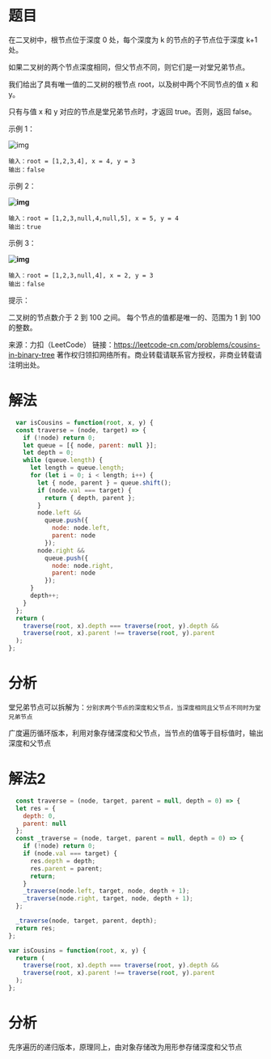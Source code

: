 
# 题目

在二叉树中，根节点位于深度 0 处，每个深度为 k 的节点的子节点位于深度 k+1 处。

如果二叉树的两个节点深度相同，但父节点不同，则它们是一对堂兄弟节点。

我们给出了具有唯一值的二叉树的根节点 root，以及树中两个不同节点的值 x 和 y。

只有与值 x 和 y 对应的节点是堂兄弟节点时，才返回 true。否则，返回 false。

 

示例 1：

![img](https://assets.leetcode-cn.com/aliyun-lc-upload/uploads/2019/02/16/q1248-01.png)

```
输入：root = [1,2,3,4], x = 4, y = 3
输出：false
```

示例 2：

**![img](https://assets.leetcode-cn.com/aliyun-lc-upload/uploads/2019/02/16/q1248-02.png)**

```
输入：root = [1,2,3,null,4,null,5], x = 5, y = 4
输出：true
```

示例 3：

**![img](https://assets.leetcode-cn.com/aliyun-lc-upload/uploads/2019/02/16/q1248-03.png)**

```
输入：root = [1,2,3,null,4], x = 2, y = 3
输出：false
```


提示：

二叉树的节点数介于 2 到 100 之间。
每个节点的值都是唯一的、范围为 1 到 100 的整数。

来源：力扣（LeetCode）
链接：https://leetcode-cn.com/problems/cousins-in-binary-tree
著作权归领扣网络所有。商业转载请联系官方授权，非商业转载请注明出处。

# 解法

```javascript
  var isCousins = function(root, x, y) {
  const traverse = (node, target) => {
    if (!node) return 0;
    let queue = [{ node, parent: null }];
    let depth = 0;
    while (queue.length) {
      let length = queue.length;
      for (let i = 0; i < length; i++) {
        let { node, parent } = queue.shift();
        if (node.val === target) {
          return { depth, parent };
        }
        node.left &&
          queue.push({
            node: node.left,
            parent: node
          });
        node.right &&
          queue.push({
            node: node.right,
            parent: node
          });
      }
      depth++;
    }
  };
  return (
    traverse(root, x).depth === traverse(root, y).depth &&
    traverse(root, x).parent !== traverse(root, y).parent
  );
};
```

# 分析

堂兄弟节点可以拆解为：`分别求两个节点的深度和父节点，当深度相同且父节点不同时为堂兄弟节点`

广度遍历循环版本，利用对象存储深度和父节点，当节点的值等于目标值时，输出深度和父节点

# 解法2

```javascript
  const traverse = (node, target, parent = null, depth = 0) => {
  let res = {
    depth: 0,
    parent: null
  };
  const _traverse = (node, target, parent = null, depth = 0) => {
    if (!node) return 0;
    if (node.val === target) {
      res.depth = depth;
      res.parent = parent;
      return;
    }
    _traverse(node.left, target, node, depth + 1);
    _traverse(node.right, target, node, depth + 1);
  };

  _traverse(node, target, parent, depth);
  return res;
};

var isCousins = function(root, x, y) {
  return (
    traverse(root, x).depth === traverse(root, y).depth &&
    traverse(root, x).parent !== traverse(root, y).parent
  );
};
```

# 分析

先序遍历的递归版本，原理同上，由对象存储改为用形参存储深度和父节点

